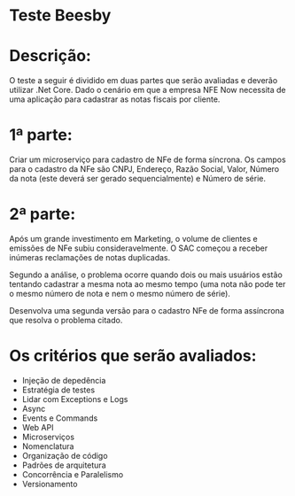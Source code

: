 # Teste Beesby

# Descrição:

  O teste a seguir é dividido em duas partes que serão avaliadas e deverão utilizar .Net Core. Dado o cenário em que a empresa NFE Now necessita de uma aplicação para cadastrar as notas fiscais por cliente.

# 1ª parte:
  Criar um microserviço para cadastro de NFe de forma síncrona. Os campos para o cadastro da NFe são CNPJ, Endereço, Razão Social, Valor, Número da nota (este deverá ser gerado sequencialmente) e Número de série.
  
# 2ª parte:
  Após um grande investimento em Marketing, o volume de clientes e emissões de NFe subiu consideravelmente. O SAC começou a receber inúmeras reclamações de notas duplicadas.
  
  Segundo a análise, o problema ocorre quando dois ou mais usuários estão tentando cadastrar a mesma nota ao mesmo tempo (uma nota não pode ter o mesmo número de nota e nem o mesmo número de série).
  
  Desenvolva uma segunda versão para o cadastro NFe de forma assíncrona que resolva o problema citado.
    
# Os critérios que serão avaliados:
  - Injeção de depedência
  - Estratégia de testes
  - Lidar com Exceptions e Logs
  - Async
  - Events e Commands
  - Web API
  - Microserviços
  - Nomenclatura
  - Organização de código
  - Padrões de arquitetura
  - Concorrência e Paralelismo
  - Versionamento
